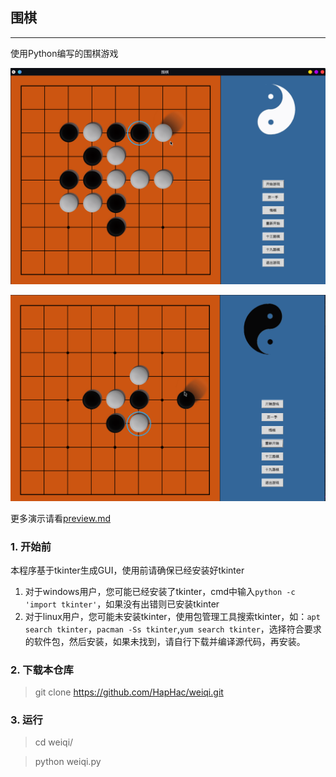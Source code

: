 ## 围棋

---

使用Python编写的围棋游戏

![效果图](./Pictures/preview1.png)

![动画效果](./Pictures/preview1.gif)

更多演示请看[preview.md](https://github.com/HapHac/weiqi/edit/master/preview.md)

### 1. 开始前

本程序基于tkinter生成GUI，使用前请确保已经安装好tkinter

1. 对于windows用户，您可能已经安装了tkinter，cmd中输入`python -c 'import tkinter'`，如果没有出错则已安装tkinter
2. 对于linux用户，您可能未安装tkinter，使用包管理工具搜索tkinter，如：`apt search tkinter`，`pacman -Ss tkinter`,`yum search tkinter`，选择符合要求的软件包，然后安装，如果未找到，请自行下载并编译源代码，再安装。

### 2. 下载本仓库

> git clone https://github.com/HapHac/weiqi.git

### 3. 运行

> cd weiqi/

> python weiqi.py
